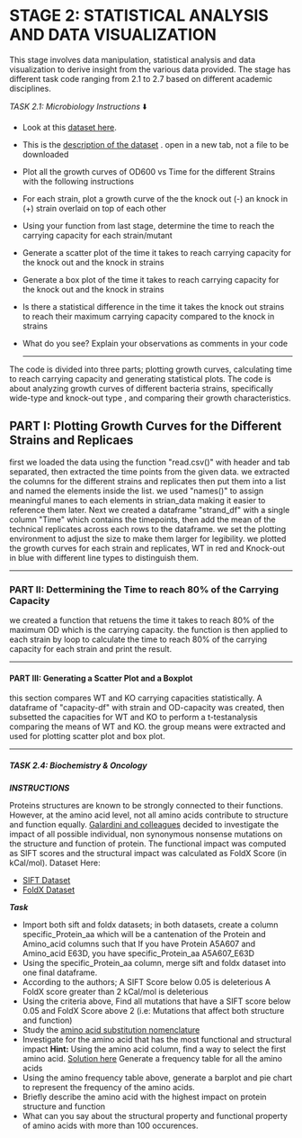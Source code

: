 # **STAGE 2: STATISTICAL ANALYSIS AND DATA VISUALIZATION**
This stage involves data manipulation, statistical analysis and data visualization to derive insight from the various data provided. The stage has different task code ranging from 2.1 to 2.7 based on different academic disciplines. 

_TASK 2.1: Microbiology_
_Instructions_ ⬇️
- Look at this [dataset here](https://raw.githubusercontent.com/HackBio-Internship/2025_project_collection/refs/heads/main/Python/Dataset/mcgc.tsv).
- This is the [description of the dataset](https://github.com/HackBio-Internship/2025_project_collection/blob/main/Python/Dataset/mcgc_METADATA.txt) . open in a new tab, not a file to be downloaded
- Plot all the growth curves of OD600 vs Time for the different Strains with the following instructions
- For each strain, plot a growth curve of the the knock out (-) an knock in (+) strain overlaid on top of each other
- Using your function from last stage, determine the time to reach the carrying capacity for each strain/mutant
- Generate a scatter plot of the time it takes to reach carrying capacity for the knock out and the knock in strains
- Generate a box plot of the time it takes to reach carrying capacity for the knock out and the knock in strains
- Is there a statistical difference in the time it takes the knock out strains to reach their maximum carrying capacity compared to the knock in strains
- What do you see? Explain your observations as comments in your code

  ---

The code is divided into three parts; plotting growth curves, calculating time to reach carrying capacity and generating statistical plots. The code is about analyzing growth curves of different bacteria strains, specifically wide-type and knock-out type , and comparing their growth characteristics. 

## PART I: Plotting Growth Curves for the Different Strains and Replicaes
first we loaded the data using the function "read.csv()" with header and tab separated, then extracted the time points from the given data. we extracted the columns for the different strains and replicates then put them into a list and named the elements inside the list. we used "names()" to assign meaningful manes to each elements in strian_data making it easier to reference them later. Next we created a dataframe "strand_df" with a single column "Time" which contains the timepoints, then add the mean of the technical replicates across each rows to the dataframe. we set the plotting environment to adjust the size to make them larger for legibility. we plotted the growth curves for each strain and replicates, WT in red and Knock-out in blue with different line types to distinguish them. 

---

### PART II: Dettermining the Time to reach 80% of the Carrying Capacity 
we created a function that retuens the time it takes to reach 80% of the maximum OD which is the carrying capacity. the function is then applied to each strain by loop to calculate the time to reach 80% of the carrying capacity for each strain and print the result. 

---

#### PART III: Generating a Scatter Plot and a Boxplot
this section compares WT and KO carrying capacities statistically. A dataframe of "capacity-df" with strain and OD-capacity was created, then subsetted the capacities for WT and KO to perform a t-testanalysis comparing the means of WT and KO. the group means were extracted and used for plotting scatter plot and box plot.

---

##### TASK 2.4: Biochemistry & Oncology

***INSTRUCTIONS***

Proteins structures are known to be strongly connected to their functions. However, at the amino acid level, not all amino acids contribute to structure and function equally. [Galardini and colleagues](https://elifesciences.org/articles/31035#abstract) decided to investigate the impact of all possible individual, non synonymous nonsense mutations on the structure and function of protein.
The functional impact was computed as SIFT scores and the structural impact was calculated as FoldX Score (in kCal/mol).
Dataset Here:
- [SIFT Dataset](https://raw.githubusercontent.com/HackBio-Internship/public_datasets/main/R/datasets/sift.tsv)
- [FoldX Dataset](https://raw.githubusercontent.com/HackBio-Internship/public_datasets/main/R/datasets/foldX.tsv)

***Task***
- Import both sift and foldx datasets; in both datasets, create a column specific_Protein_aa which will be a cantenation of the Protein and Amino_acid columns such that If you have Protein A5A607 and Amino_acid E63D, you have specific_Protein_aa A5A607_E63D
- Using the specific_Protein_aa column, merge sift and foldx dataset into one final dataframe.
- According to the authors;
A SIFT Score below 0.05 is deleterious
A FoldX score greater than 2 kCal/mol is deleterious
- Using the criteria above, Find all mutations that have a SIFT score below 0.05 and FoldX Score above 2 (i.e: Mutations that affect both structure and function)
- Study the [amino acid substitution nomenclature](https://atlasgeneticsoncology.org/teaching/30067/nomenclature-for-the-description-of-mutations-and-other-sequence-variations)
- Investigate for the amino acid that has the most functional and structural impact
**Hint:** Using the amino acid column, find a way to select the first amino acid. [Solution here](https://reactgo.com/r-get-first-character-string/)
Generate a frequency table for all the amino acids
- Using the amino frequency table above, generate a barplot and pie chart to represent the frequency of the amino acids.
- Briefly describe the amino acid with the highest impact on protein structure and function
- What can you say about the structural property and functional property of amino acids with more than 100 occurences.
